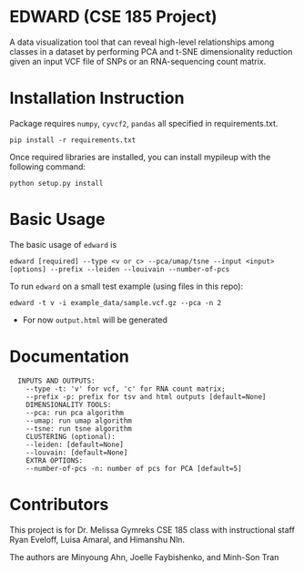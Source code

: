 # EDWARD (CSE 185 Project)

A data visualization tool that can reveal high-level relationships among classes in a dataset by performing PCA and t-SNE dimensionality reduction given an input VCF file of SNPs or an RNA-sequencing count matrix.

# Installation Instruction

Package requires `numpy`, `cyvcf2`, `pandas` all specified in requirements.txt. 
```
pip install -r requirements.txt
```

Once required libraries are installed, you can install mypileup with the following command:

```
python setup.py install
```


# Basic Usage

The basic usage of `edward` is
```
edward [required] --type <v or c> --pca/umap/tsne --input <input> [options] --prefix --leiden --louivain --number-of-pcs 
```

To run `edward` on a small test example (using files in this repo):

```
edward -t v -i example_data/sample.vcf.gz --pca -n 2
```
* For now `output.html` will be generated

# Documentation 

```
  INPUTS AND OUTPUTS:
    --type -t: 'v' for vcf, 'c' for RNA count matrix;
    --prefix -p: prefix for tsv and html outputs [default=None]
    DIMENSIONALITY TOOLS:
    --pca: run pca algorithm
    --umap: run umap algorithm
    --tsne: run tsne algorithm 
    CLUSTERING (optional):
    --leiden: [default=None]
    --louvain: [default=None]
    EXTRA OPTIONS: 
    --number-of-pcs -n: number of pcs for PCA [default=5]
```

# Contributors

This project is for Dr. Melissa Gymreks CSE 185 class with instructional staff Ryan Eveloff, Luisa Amaral, and Himanshu Nln. <p>

The authors are Minyoung Ahn, Joelle Faybishenko, and Minh-Son Tran